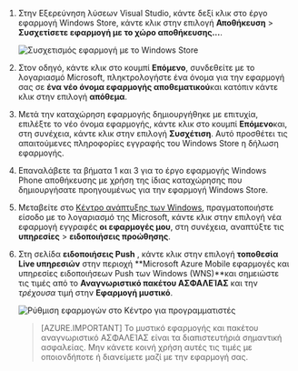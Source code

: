 
1. Στην Εξερεύνηση λύσεων Visual Studio, κάντε δεξί κλικ στο έργο εφαρμογή Windows Store, κάντε κλικ στην επιλογή **Αποθήκευση** > **Συσχετίσετε εφαρμογή με το χώρο αποθήκευσης...**.

    ![Συσχετισμός εφαρμογή με το Windows Store](./media/app-service-mobile-register-wns/notification-hub-associate-win8-app.png)

2. Στον οδηγό, κάντε κλικ στο κουμπί **Επόμενο**, συνδεθείτε με το λογαριασμό Microsoft, πληκτρολογήστε ένα όνομα για την εφαρμογή σας σε **ένα νέο όνομα εφαρμογής αποθεματικού**και κατόπιν κάντε κλικ στην επιλογή **απόθεμα**.

3. Μετά την καταχώρηση εφαρμογής δημιουργήθηκε με επιτυχία, επιλέξτε το νέο όνομα εφαρμογής, κάντε κλικ στο κουμπί **Επόμενο**και, στη συνέχεια, κάντε κλικ στην επιλογή **Συσχέτιση**. Αυτό προσθέτει τις απαιτούμενες πληροφορίες εγγραφής του Windows Store η δήλωση εφαρμογής.

7. Επαναλάβετε τα βήματα 1 και 3 για το έργο εφαρμογής Windows Phone αποθήκευσης με χρήση της ίδιας καταχώρησης που δημιουργήσατε προηγουμένως για την εφαρμογή Windows Store.  

7. Μεταβείτε στο [Κέντρο ανάπτυξης των Windows](https://dev.windows.com/en-us/overview), πραγματοποιήστε είσοδο με το λογαριασμό της Microsoft, κάντε κλικ στην επιλογή νέα εφαρμογή εγγραφές **οι εφαρμογές μου**, στη συνέχεια, αναπτύξτε τις **υπηρεσίες** > **ειδοποιήσεις προώθησης**.

8. Στη σελίδα **ειδοποιήσεις Push** , κάντε κλικ στην επιλογή **τοποθεσία Live υπηρεσιών** στην περιοχή **Microsoft Azure Mobile εφαρμογές και υπηρεσίες ειδοποιήσεων Push των Windows (WNS)**και σημειώστε τις τιμές από το **Αναγνωριστικό πακέτου ΑΣΦΑΛΕΊΑΣ** και την *τρέχουσα* τιμή στην **Εφαρμογή μυστικό**. 

    ![Ρύθμιση εφαρμογών στο Κέντρο για προγραμματιστές](./media/app-service-mobile-register-wns/mobile-services-win8-app-push-auth.png)

    > [AZURE.IMPORTANT] Το μυστικό εφαρμογής και πακέτου αναγνωριστικό ΑΣΦΑΛΕΊΑΣ είναι τα διαπιστευτήριά σημαντική ασφαλείας. Μην κάνετε κοινή χρήση αυτές τις τιμές με οποιονδήποτε ή διανείμετε μαζί με την εφαρμογή σας.
